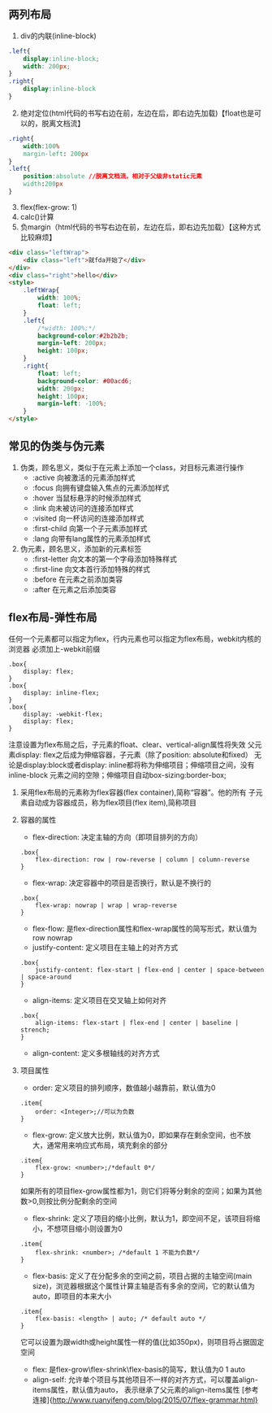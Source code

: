## 两列布局
1. div的内联(inline-block)
```css
.left{
    display:inline-block;
    width: 200px;
}
.right{
    display:inline-block
}
```
2. 绝对定位(html代码的书写右边在前，左边在后，即右边先加载)【float也是可以的，脱离文档流】
```css
.right{
    width:100%
    margin-left: 200px
}
.left{
    position:absolute //脱离文档流，相对于父级非static元素
    width:200px
}
```
3. flex(flex-grow: 1)
4. calc()计算
5. 负margin（html代码的书写右边在前，左边在后，即右边先加载）【这种方式比较麻烦】
```html
<div class="leftWrap">
    <div class="left">就fda开始了</div>
</div>
<div class="right">hello</div>
<style>
    .leftWrap{
        width: 100%;
        float: left;
    }
    .left{
        /*width: 100%;*/
        background-color:#2b2b2b;
        margin-left: 200px;
        height: 100px;
    }
    .right{
        float: left;
        background-color: #00acd6;
        width: 200px;
        height: 100px;
        margin-left: -100%;
    }
</style>
```

## 常见的伪类与伪元素
1. 伪类，顾名思义，类似于在元素上添加一个class，对目标元素进行操作
    - :active 向被激活的元素添加样式
    - :focus 向拥有键盘输入焦点的元素添加样式
    - :hover 当鼠标悬浮的时候添加样式
    - :link 向未被访问的连接添加样式
    - :visited 向一杯访问的连接添加样式
    - :first-child 向第一个子元素添加样式
    - :lang 向带有lang属性的元素添加样式
2. 伪元素，顾名思义，添加新的元素标签
    - :first-letter 向文本的第一个字母添加特殊样式
    - :first-line 向文本首行添加特殊的样式
    - :before 在元素之前添加类容
    - :after 在元素之后添加类容

## flex布局-弹性布局
任何一个元素都可以指定为flex，行内元素也可以指定为flex布局，webkit内核的浏览器
必须加上-webkit前缀
```
.box{
    display: flex;
}
.box{
    display: inline-flex;
}
.box{
    display: -webkit-flex;
    display: flex;
}
```
注意设置为flex布局之后，子元素的float、clear、vertical-align属性将失效
父元素display: flex之后成为伸缩容器，子元素（除了position: absolute和fixed）
无论是display:block或者display: inline都将称为伸缩项目；伸缩项目之间，没有inline-block
元素之间的空隙；伸缩项目自动box-sizing:border-box;
1. 采用flex布局的元素称为flex容器(flex container),简称“容器”。他的所有
子元素自动成为容器成员，称为flex项目(flex item),简称项目
2. 容器的属性
    - flex-direction: 决定主轴的方向（即项目排列的方向）
    ```
    .box{
        flex-direction: row | row-reverse | column | column-reverse
    }
    ```
    - flex-wrap: 决定容器中的项目是否换行，默认是不换行的
    ```
    .box{
        flex-wrap: nowrap | wrap | wrap-reverse
    }
    ```
    - flex-flow: 是flex-direction属性和flex-wrap属性的简写形式，默认值为row nowrap
    - justify-content: 定义项目在主轴上的对齐方式
    ```
    .box{
        justify-content: flex-start | flex-end | center | space-between | space-around
    }
    ```
    - align-items: 定义项目在交叉轴上如何对齐
    ```
    .box{
        align-items: flex-start | flex-end | center | baseline | strench;
    }
    ```
    - align-content: 定义多根轴线的对齐方式
3. 项目属性
    - order: 定义项目的排列顺序，数值越小越靠前，默认值为0
    ```
    .item{
        order: <Integer>;//可以为负数
    }
    ```
    - flex-grow: 定义放大比例，默认值为0，即如果存在剩余空间，也不放大，通常用来响应式布局，填充剩余的部分
    ```
    .item{
        flex-grow: <number>;/*default 0*/
    }
    ```
    如果所有的项目flex-grow属性都为1，则它们将等分剩余的空间；如果为其他数>0,则按比例分配剩余的空间
    - flex-shrink: 定义了项目的缩小比例，默认为1，即空间不足，该项目将缩小，不想项目缩小则设置为0
    ```
    .item{
        flex-shrink: <number>; /*default 1 不能为负数*/
    }
    ```

    - flex-basis: 定义了在分配多余的空间之前，项目占据的主轴空间(main size)，浏览器根据这个属性计算主轴是否有多余的空间，它的默认值为auto，即项目的本来大小
    ```
    .item{
        flex-basis: <length> | auto; /* default auto */
    }
    ```
    它可以设置为跟width或height属性一样的值(比如350px)，则项目将占据固定空间
    - flex: 是flex-grow\flex-shrink\flex-basis的简写，默认值为0 1 auto
    - align-self: 允许单个项目与其他项目不一样的对齐方式，可以覆盖align-items属性，默认值为auto，
    表示继承了父元素的align-items属性
[参考连接]{http://www.ruanyifeng.com/blog/2015/07/flex-grammar.html}

